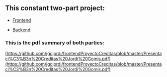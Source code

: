 ## This constant two-part project:
* [Frontend](https://github.com/jgcjordi/frontendProyectoCreditas)

* [Backend](https://github.com/jgcjordi/backendProyectoCreditas)

### This is the pdf summary of both parties:

[https://github.com/jgcjordi/frontendProyectoCreditas/blob/master/Presentaci%C3%B3n%20Creditas%20Jordi%20Gomis.pdf](https://github.com/jgcjordi/frontendProyectoCreditas/blob/master/Presentaci%C3%B3n%20Creditas%20Jordi%20Gomis.pdf)

